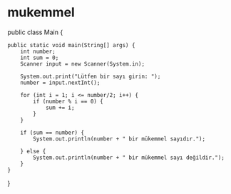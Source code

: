 # mukemmel
public class Main {

    public static void main(String[] args) {
        int number;
        int sum = 0;
        Scanner input = new Scanner(System.in);
        
        System.out.print("Lütfen bir sayı girin: ");
        number = input.nextInt();

        for (int i = 1; i <= number/2; i++) {
            if (number % i == 0) {
                sum += i;
            }
        }

        if (sum == number) {
            System.out.println(number + " bir mükemmel sayıdır.");
            
        } else {
            System.out.println(number + " bir mükemmel sayı değildir.");
        }
    }
}
